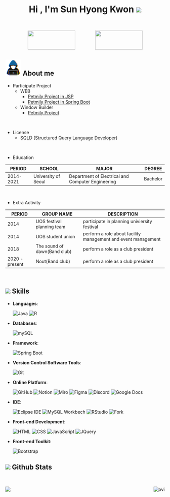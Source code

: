 <h1 align="center"><b>Hi , I'm Sun Hyong Kwon </b><img src="https://media.giphy.com/media/hvRJCLFzcasrR4ia7z/giphy.gif" width="35"></h1>

<br>

<p align="center">
<a href="https://neuroo.notion.site"><img src="https://img.shields.io/badge/My%20Notion%20Link-000000?style=Plastic&labelColor=fef06a&color=fef06a&logo=Notion&logoColor=white" width="150" height="60"/></a>&nbsp;&nbsp;&nbsp;&nbsp;&nbsp;&nbsp;&nbsp;&nbsp;&nbsp;&nbsp;&nbsp;&nbsp;&nbsp;&nbsp;&nbsp;&nbsp;<a href="https://github.com/SunHyongKwon"><img src="https://img.shields.io/badge/My%20Github%20Link-181717?style=Plastic&labelColor=000000&color=000000&logo=GitHub&logoColor=white" width="150" height="60"/></a>
</p>

## <picture><img src = "https://github.com/0xAbdulKhalid/0xAbdulKhalid/raw/main/assets/mdImages/about_me.gif" width = 50px></picture> **About me**

 - Participate Project
   - WEB
     - [Petmily Project in JSP](https://github.com/SunHyongKwon/Petmily)
     - [Petmily Project in Spring Boot](https://github.com/wlsgud0452/petmily_spring)
   - Window Builder
     - [Petmily Project](https://github.com/SunHyongKwon/Noon)
     
<br>

- License
   - SQLD (Structured Query Language Developer)
   
   
<br>

- Education
   
|PERIOD|SCHOOL|MAJOR|DEGREE|
|------|------|------|------|
|2014-2021|University of Seoul|Department of Electrical and Computer Engineering|Bachelor|

<br>

- Extra Activity

|PERIOD|GROUP NAME|DESCRIPTION|
|------|------|------|
|2014|UOS festival planning team|participate in planning univiersity festival|
|2014|UOS student union|perform a role about facility management and event management|
|2018|The sound of dawn(Band club)|perform a role as a club president|
|2020 - present|Nout(Band club)|perform a role as a club president|

<br>

## <img src="https://media2.giphy.com/media/QssGEmpkyEOhBCb7e1/giphy.gif?cid=ecf05e47a0n3gi1bfqntqmob8g9aid1oyj2wr3ds3mg700bl&rid=giphy.gif" width ="25"><b> Skills</b>
<p align="center">

- **Languages**:

  ![Java](https://img.shields.io/badge/Java-007396.svg?&style=for-the-badge&logo=Java&logoColor=white)
  ![R](https://img.shields.io/badge/R-276DC3.svg?&style=for-the-badge&logo=R&logoColor=white)
  
- **Databases**:

  ![mySQL](https://img.shields.io/badge/mySQL-4479A1.svg?&style=for-the-badge&logo=mySQL&logoColor=white)
  
- **Framework**:

  ![Spring Boot](https://img.shields.io/badge/Spring%20Boot-6DB33F.svg?&style=for-the-badge&logo=Spring%20Boot&logoColor=white)
  
- **Version Control Software Tools**:

  ![Git](https://img.shields.io/badge/Git-F05032.svg?&style=for-the-badge&logo=Git&logoColor=white)
  
- **Online Platform**:

  ![GitHub](https://img.shields.io/badge/GitHub-181717.svg?&style=for-the-badge&logo=GitHub&logoColor=white)
  ![Notion](https://img.shields.io/badge/Notion-000000.svg?&style=for-the-badge&logo=Notion&logoColor=white)
  ![Miro](https://img.shields.io/badge/Miro-050038.svg?&style=for-the-badge&logo=Miro&logoColor=white)
  ![Figma](https://img.shields.io/badge/Figma-F24E1E.svg?&style=for-the-badge&logo=Figma&logoColor=white)
  ![Discord](https://img.shields.io/badge/Discord-5865F2.svg?&style=for-the-badge&logo=Discord&logoColor=white)
  ![Google Docs](https://img.shields.io/badge/Google%20Docs-34A853.svg?&style=for-the-badge&logo=Google%20Docs&logoColor=white)
  
- **IDE**:

  ![Eclipse IDE](https://img.shields.io/badge/Eclipse%20IDE-2C2255.svg?&style=for-the-badge&logo=Eclipse%20IDE&logoColor=white)
  ![MySQL Workbech](https://img.shields.io/badge/mySQL%20Workbench-4479A1.svg?&style=for-the-badge&logo=mySQL%20Workbench&logoColor=white)
  ![RStudio](https://img.shields.io/badge/RStudio-75AADB.svg?&style=for-the-badge&logo=RStudio&logoColor=white)
  ![Fork](https://img.shields.io/badge/Fork-75AADB.svg?&style=for-the-badge&logo=Fork&logoColor=white)
  
- **Front-end Development**:

  ![HTML](https://img.shields.io/badge/HTML5-E34F26.svg?&style=for-the-badge&logo=HTML5&logoColor=white)
  ![CSS](https://img.shields.io/badge/CSS-1572B6.svg?&style=for-the-badge&logo=CSS3&logoColor=white)
  ![JavaScript](https://img.shields.io/badge/JavaScript-F7DF1E.svg?&style=for-the-badge&logo=JavaScript&logoColor=white)
  ![JQuery](https://img.shields.io/badge/JQuery-0769AD.svg?&style=for-the-badge&logo=JQuery&logoColor=white)
  
- **Front-end Toolkit**:

  ![Bootstrap](https://img.shields.io/badge/Bootstrap-7952B3.svg?&style=for-the-badge&logo=Bootstrap&logoColor=white)
 
## <img src="https://media.giphy.com/media/iY8CRBdQXODJSCERIr/giphy.gif" width="35"><b> Github Stats </b>
<br>
 
 <p><img align="left" src="https://github-readme-stats.vercel.app/api/top-langs?username=SunHyongKwon&show_icons=true&locale=en&layout=compact&theme=chartreuse-dark" /></p>
<p>&nbsp;<img align="right" src="https://github-readme-stats.vercel.app/api?username=SunHyongKwon&show_icons=true&locale=en&theme=chartreuse-dark" alt="ovi" /></p>
<br><br><br><br><br>
